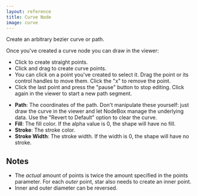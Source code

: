```yaml
---
layout: reference
title: Curve Node
image: curve
---
```

Create an arbitrary bezier curve or path.

Once you've created a curve node you can draw in the viewer:

* Click to create straight points.
* Click and drag to create curve points.
* You can click on a point you've created to select it. Drag the point or its control handles to move them. Click the "x" to remove the point.
* Click the last point and press the "pause" button to stop editing. Click again in the viewer to start a new path segment.

<!-- This line is here to make Markdown happy -->

* **Path**: The coordinates of the path. Don't manipulate these yourself: just draw the curve in the viewer and let NodeBox manage the underlying data. Use the "Revert to Default" option to clear the curve.
* **Fill**: The fill color. If the alpha value is 0, the shape will have no fill.
* **Stroke**: The stroke color.
* **Stroke Width**: The stroke width. If the width is 0, the shape will have no stroke.

Notes
-----
* The *actual* amount of points is twice the amount specified in the points parameter. For each *outer* point, star also needs to create an inner point.
* Inner and outer diameter can be reversed.